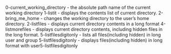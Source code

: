 0-current_working_directory - the absolute path name of the current working directory
1-listit - displays the contents list of current directory.
2-bring_me_home -  changes the working directory to the user’s home directory.
2-listfiles - displays current directory contents in a long format
4-listmorefiles - displays current directory contents, including hidden files in the long format.
5-listfilesdigitonly - lists all files(including hidden) in long user and group 5-listfilesdigitonly - displays files(including hidden) in long format with user5-listfilesdigitonly
